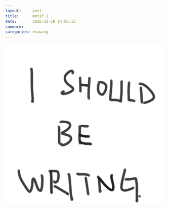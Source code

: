 ```yaml
---
layout:     post
title:      motif 2
date:       2016-12-10 14:06:13
summary:    
categories: drawing
---
```

![motif 2](/images/diary/motif-2.png "I SHOULD BE WRITING.")
